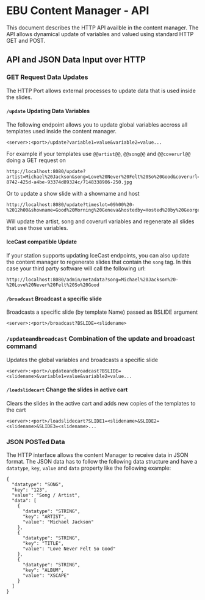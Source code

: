 # EBU Content Manager - API

This document describes the HTTP API availble in the content manager. The API allows dynamical update of variables and valued
using standard HTTP GET and POST.

## API and JSON Data Input over HTTP

### GET Request Data Updates

The HTTP Port allows external processes to update data that is used inside the slides.

#### `/update` Updating Data Variables

The following endpoint allows you to update global variables accross all templates used inside the content manager.

    <server>:<port>/update?variable1=value&variable2=value...

For example if your templates use `@@artist@@`, `@@song@@` and `@@coverurl@@` doing a GET request on

    http://localhost:8080/update?artist=Michael%20Jackson&song=Love%20Never%20Felt%20So%20Good&coverurl=http://coverartarchive.org/release/dfba99ef-8742-425d-a4be-93374d89324c/7148338906-250.jpg

Or to update a show slide with a showname and host

    http://localhost:8080/update?timeslot=09h00%20-%2012h00&showname=Good%20Morning%20Geneva&hostedby=Hosted%20by%20George%20White&gr=sdf

Will update the artist, song and coverurl variables and regenerate all slides that use those variables.

#### IceCast compatible Update

If your station supports updating IceCast endpoints, you can also update the content manager to regenerate slides that contain the
`song` tag. In this case your third party software will call the following url:

    http://localhost:8080/admin/metadata?song=Michael%20Jackson%20-%20Love%20Never%20Felt%20So%20Good

#### `/broadcast` Broadcast a specific slide

Broadcasts a specific slide (by template Name) passed as BSLIDE argument

	<server>:<port>/broadcast?BSLIDE=<slidename>

### `/updateandbroadcast` Combination of the update and broadcast command

Updates the global variables and broadcasts a specific slide

	<server>:<port>/updateandbroadcast?BSLIDE=<slidename>&variable1=value&variable2=value...

#### `/loadslidecart` Change the slides in active cart

Clears the slides in the active cart and adds new copies of the templates to the cart

	<server>:<port>/loadslidecart?SLIDE1=<slidename>&SLIDE2=<slidename>&SLIDE3=<slidename>...



### JSON POSTed Data

The HTTP interface allows the content Manager to receive data in JSON format.
The JSON data has to follow the following data structure and have a `datatype`, `key`, `value` and `data` property like the
following example:

```
{
  "datatype": "SONG",
  "key": "123",
  "value": "Song / Artist",
  "data": [
    {
      "datatype": "STRING",
      "key": "ARTIST",
      "value": "Michael Jackson"
    },
    {
      "datatype": "STRING",
      "key": "TITLE",
      "value": "Love Never Felt So Good"
    },
    {
      "datatype": "STRING",
      "key": "ALBUM",
      "value": "XSCAPE"
    }
  ]
}
```
